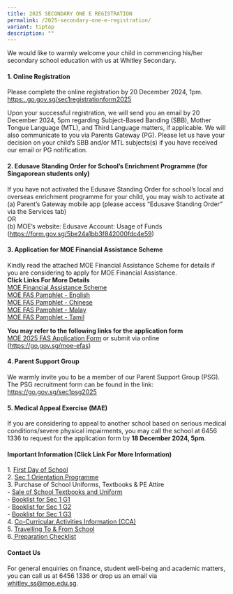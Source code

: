 ```yaml
---
title: 2025 SECONDARY ONE E REGISTRATION
permalink: /2025-secondary-one-e-registration/
variant: tiptap
description: ""
---
```

<p>We would like to warmly welcome your child in commencing his/her secondary
school education with us at Whitley Secondary.</p>
<h4><strong>1. Online Registration</strong></h4>
<p>Please complete the online registration by 20 December 2024, 1pm.
<br><a href="https://go.gov.sg/sec1registrationform2025" rel="noopener noreferrer nofollow" target="_blank">https:..go.gov.sg/sec1registrationform2025</a>
<br>
</p>
<p>Upon your successful registration, we will send you an email by 20 December
2024, 5pm regarding Subject-Based Banding (SBB), Mother Tongue Language
(MTL), and Third Language matters, if applicable. We will also communicate
to you via Parents Gateway (PG). Please let us have your decision on your
child’s SBB and/or MTL subjects(s) if you have received our email or PG
notification.</p>
<h4><strong>2. Edusave Standing Order for School’s Enrichment Programme (for Singaporean students only)</strong></h4>
<p>If you have not activated the Edusave Standing Order for school’s local
and overseas enrichment programme for your child, you may wish to activate
at
<br>(a) Parent’s Gateway mobile app (please access “Edusave Standing Order”
via the Services tab)
<br>OR
<br>(b) MOE’s website: Edusave Account: Usage of Funds (<a href="https://form.gov.sg/5be24a1bb3f842000fdc4e59" rel="noopener noreferrer nofollow" target="_blank">https://form.gov.sg/5be24a1bb3f842000fdc4e59</a>)</p>
<h4><strong>3. Application for MOE Financial Assistance Scheme</strong></h4>
<p>Kindly read the attached MOE Financial Assistance Scheme for details if
you are considering to apply for MOE Financial Assistance.
<br><strong>Click Links For More Details</strong>
<br><a href="/files/MOE_Financial_Assistance_Scheme.pdf" rel="noopener noreferrer nofollow" target="_blank">MOE Financial Assistance Scheme</a>
<br><a href="/files/MOE_FINANCIAL_ASSISTANCE_SCHEME__FAS__2024_ENGLISH.pdf" rel="noopener noreferrer nofollow" target="_blank">MOE FAS Pamphlet - English</a>
<br><a href="/files/MOE_FINANCIAL_ASSISTANCE_SCHEME__FAS__2024_CHINESE.pdf" rel="noopener noreferrer nofollow" target="_blank">MOE FAS Pamphlet - Chinese</a>
<br><a href="/files/MOE_FINANCIAL_ASSISTANCE_SCHEME__FAS__2024_MALAY.pdf" rel="noopener noreferrer nofollow" target="_blank">MOE FAS Pamphlet - Malay</a>
<br><a href="/files/MOE_FINANCIAL_ASSISTANCE_SCHEME__FAS__2024_TAMIL.pdf" rel="noopener noreferrer nofollow" target="_blank">MOE FAS Pamphlet - Tamil</a>
</p>
<p><strong>You may refer to the following links for the application form</strong>
<br><a href="/files/MOE_2024_FAS_Application_Form.pdf" rel="noopener noreferrer nofollow" target="_blank">MOE 2025 FAS Application Form</a> or
submit via online (<a href="https://go.gov.sg/moe-efas" rel="noopener noreferrer nofollow" target="_blank">https://go.gov.sg/moe-efas</a>)</p>
<h4><strong>4. Parent Support Group</strong></h4>
<p>We warmly invite you to be a member of our Parent Support Group (PSG).
The PSG recruitment form can be found in the link: <a href="https://go.gov.sg/sec1psg2025" rel="noopener noreferrer nofollow" target="_blank">https://go.gov.sg/sec1psg2025</a>
<br>
</p>
<h4><strong>5. Medical Appeal Exercise (MAE)</strong></h4>
<p>If you are considering to appeal to another school based on serious medical
conditions/severe physical impairments, you may call the school at 6456
1336 to request for the application form by <strong>18 December 2024, 5pm</strong>.</p>
<h4><strong>Important Information (Click Link For More Information)</strong></h4>
<p>1. <a href="https://drive.google.com/file/d/1SDEGqMH3rKuV8oHTiEdfAXCTGSK-k87J/view?usp=sharing" rel="noopener nofollow" target="_blank">First Day of School</a>
<br>2. <a href="https://drive.google.com/file/d/1ukKg7bn2Brf6rO7Sv3uJISOIa3ne8XhO/view?usp=sharing" rel="noopener nofollow" target="_blank">Sec 1 Orientation Programme</a>
<br>3. Purchase of School Uniforms, Textbooks &amp; PE Attire
<br>- <a href="/files/3a_Sale_of_Textbooks_and_Uniform_for_2024__Sec_1_.pdf" rel="noopener noreferrer nofollow" target="_blank">Sale of School Textbooks and Uniform</a>
<br>- <a href="https://drive.google.com/file/d/1GTFi8l1-SY9clcmcfJQiQW0qOMcJgkuH/view?usp=sharing" rel="noopener nofollow" target="_blank">Booklist for Sec 1 G1</a>
<br>- <a href="https://drive.google.com/file/d/1Btpj2LNTW5-eBYy3md3JAW2yw5000GMb/view?usp=sharing" rel="noopener nofollow" target="_blank">Booklist for Sec 1 G2</a>
<br>- <a href="https://drive.google.com/file/d/1raUae4_gREhVOdM2-hpirjpdB66tJ9gh/view?usp=sharing" rel="noopener nofollow" target="_blank">Booklist for Sec 1 G3</a>
<br>4. <a href="https://drive.google.com/file/d/1ohUcscDT4G3FpcW6C_ntworFqJ7Bmtr7/view?usp=sharing" rel="noopener nofollow" target="_blank">Co-Curricular Activities Information (CCA)</a>
<br>5. <a href="https://drive.google.com/file/d/1jxykSipMHHUrkaOmlOdcYo0pCT2AXHhd/view?usp=sharing" rel="noopener nofollow" target="_blank">Travelling To &amp; From School</a>
<br>6.<a href="/files/6_Preparation_Checklist.pdf" rel="noopener noreferrer nofollow" target="_blank"> </a>
<a href="https://drive.google.com/file/d/13CEFeuMPMNsi_v4kjcHxc3t4YBC-1H-W/view?usp=sharing" rel="noopener nofollow" target="_blank">Preparation Checklist</a>
</p>
<h4><strong>Contact Us</strong></h4>
<p>For general enquiries on finance, student well-being and academic matters,
you can call us at 6456 1336 or drop us an email via <a href="mailto:whitley_ss@moe.edu.sg" rel="noopener noreferrer nofollow" target="_blank">whitley_ss@moe.edu.sg</a>.</p>
<p></p>
<p></p>